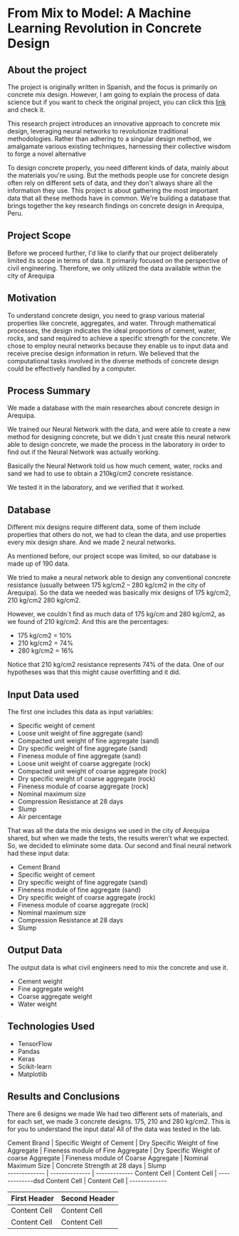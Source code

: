 # From Mix to Model: A Machine Learning Revolution in Concrete Design

## About the project

The project is originally written in Spanish, and the focus is primarily on concrete mix design. However, I am going to explain the process of data science but if you want to check the original project, you can click this [link](https://repositorio.ucsm.edu.pe/handle/20.500.12920/12366 "link") and check it. 

This research project introduces an innovative approach to concrete mix design, leveraging neural networks to revolutionize traditional methodologies. Rather than adhering to a singular design method, we amalgamate various existing techniques, harnessing their collective wisdom to forge a novel alternative

To design concrete properly, you need different kinds of data, mainly about the materials you're using. But the methods people use for concrete design often rely on different sets of data, and they don't always share all the information they use. This project is about gathering the most important data that all these methods have in common. We're building a database that brings together the key research findings on concrete design in Arequipa, Peru.

## Project Scope

Before we proceed further, I'd like to clarify that our project deliberately limited its scope in terms of data. It primarily focused on the perspective of civil engineering. Therefore, we only utilized the data available within the city of Arequipa

## Motivation

To understand concrete design, you need to grasp various material properties like concrete, aggregates, and water. Through mathematical processes, the design indicates the ideal proportions of cement, water, rocks, and sand required to achieve a specific strength for the concrete. We chose to employ neural networks because they enable us to input data and receive precise design information in return. We believed that the computational tasks involved in the diverse methods of concrete design could be effectively handled by a computer.

## Process Summary

We made a database with the main researches about concrete design in Arequipa.

We trained our Neural Network with the data, and were able to create a new method for designing concrete, but we didn´t just create this neural network able to design concrete, we made the process in the laboratory in order to find out if the Neural Network was actually working.

Basically the Neural Network told us how much cement, water, rocks and sand we had to use to obtain a 210kg/cm2 concrete resistance. 

We tested it in the laboratory, and we verified that it worked. 

## Database

Different mix designs require different data, some of them include properties that others do not, we had to clean the data, and use properties every mix design share. And we made 2 neural networks.

As mentioned before, our project scope was limited, so our database is made up of 190 data.

We tried to make a neural network able to design any conventional concrete resistance (usually between 175 kg/cm2 – 280 kg/cm2 in the city of Arequipa). So the data we needed was basically mix designs of 175 kg/cm2, 210 kg/cm2 280 kg/cm2.

However, we couldn´t find as much data of 175 kg/cm and 280 kg/cm2, as we found of 210 kg/cm2. And this are the percentages:

- 175 kg/cm2 = 10%
- 210 kg/cm2 = 74%
- 280 kg/cm2 = 16%

Notice that 210 kg/cm2 resistance represents 74% of the data. One of our hypotheses was that this might cause overfitting and it did.

## Input Data used

The first one includes this data as input variables:

- Specific weight of cement
- Loose unit weight of fine aggregate (sand)
- Compacted unit weight of fine aggregate (sand)
- Dry specific weight of fine aggregate (sand)
- Fineness module of fine aggregate (sand)
- Loose unit weight of coarse aggregate (rock)
- Compacted unit weight of coarse aggregate (rock)
- Dry specific weight of coarse aggregate (rock)
- Fineness module of coarse aggregate (rock)
- Nominal maximum size
- Compression Resistance at 28 days
- Slump
- Air percentage

That was all the data the mix designs we used in the city of Arequipa shared, but when we made the tests, the results weren’t what we expected. So, we decided to eliminate some data. Our second and final neural network had these input data:

- Cement Brand
- Specific weight of cement
- Dry specific weight of fine aggregate (sand)
- Fineness module of fine aggregate (sand)
- Dry specific weight of coarse aggregate (rock)
- Fineness module of coarse aggregate (rock)
- Nominal maximum size
- Compression Resistance at 28 days
- Slump

## Output Data

The output data is what civil engineers need to mix the concrete and use it. 

- Cement weight
- Fine aggregate weight
- Coarse aggregate weight
- Water weight 

## Technologies Used

- TensorFlow
- Pandas
- Keras
- Scikit-learn
- Matplotlib

## Results and Conclusions

There are 6 designs we made
We had two different sets of materials, and for each set, we made 3 concrete designs. 175, 210 and 280 kg/cm2.
This is for you to understand the input data! All of the data was tested in the lab.

Cement Brand  | Specific Weight of Cement  | Dry Specific Weight of fine Aggregate  | Fineness module of Fine Aggregate  | Dry Specific Weight of coarse Aggregate  | Fineness module of Coarse Aggregate  | Nominal Maximum Size  | Concrete Strength at 28 days  | Slump   
------------- | -------------- | -------------
Content Cell  | Content Cell   | -------------dsd
Content Cell  | Content Cell   | -------------  

First Header  | Second Header
------------- | -------------
Content Cell  | Content Cell
Content Cell  | Content Cell 
